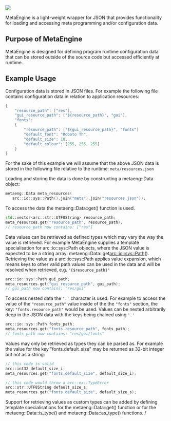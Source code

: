 ![](http://i.imgur.com/wEQX2Bb.gif)

MetaEngine is a light-weight wrapper for JSON that provides functionality
for loading and accessing meta programming and/or configuration data.

## Purpose of MetaEngine

MetaEngine is designed for defining program runtime configuration data that
can be stored outside of the source code but accessed efficiently at runtime.

## Example Usage

Configuration data is stored in JSON files. For example the following file
contains configuration data in relation to application resources:

```cpp
{
    "resource_path": ["res"],
    "gui_resource_path": ["${resource_path}", "gui"],
    "fonts":
    {
        "resource_path": ["${gui_resource_path}", "fonts"]
        "default_font": "Roboto Th",
        "default_size": 10,
        "default_colour": [255, 255, 255]
    }
}
```

For the sake of this example we will assume that the above JSON data is
stored in the following file relative to the runtime:
```meta/resources.json```

Loading and storing the data is done by constructing a metaeng::Data object:

```cpp
metaeng::Data meta_resources(
   arc::io::sys::Path().join("meta").join("resources.json"));
```

To access the data the metaeng::Data::get() function is used.

```cpp
std::vector<arc::str::UTF8String> resource_path;
meta_resources.get("resource_path", resource_path);
// resource_path now contains: ["res"]
```

Data values can be retrieved as defined types which may vary the way the
value is retrieved. For example MetaEngine supplies a template specialisation
for arc::io::sys::Path objects, where the JSON value is expected to be a
string array: metaeng::Data::get<arc::io::sys::Path>().
Retrieving the value as a arc::io::sys::Path applies value expansion, which
means keys to other valid path values can be used in the data and will be
resolved when retrieved, e.g. ```"{$resource_path}"```

```cpp
arc::io::sys::Path gui_path;
meta_resources.get("gui_resource_path", gui_path);
// gui_path now contains: "res/gui"
```

To access nested data the ```'.'``` character is used. For example to access
the value of the ```"resource_path"``` value inside of the the ```"fonts"```
section, the key: ```"fonts.resource_path"``` would be used. Values can be
nested arbitrarily deep in the JSON data with the keys being chained using
```'.'```

```cpp
arc::io::sys::Path fonts_path;
meta_resources.get("fonts.resource_path", fonts_path);
// fonts_path now contains: "res/gui/fonts"
```

Values may only be retrieved as types they can be parsed as. For example the
value for the key "fonts.default_size" may be returned as 32-bit integer but
not as a string:

```cpp
// this code is valid
arc::int32 default_size_i;
meta_resources.get("fonts.default_size", default_size_i);

// this code would throw a arc::ex::TypeError
arc::str::UTF8String default_size_s;
meta_resources.get("fonts.default_size", default_size_s);
```

Support for retrieving values as custom types can be added by defining
template specialisations for the metaeng::Data::get() function or for the
metaeng::Data::is_type() and metaeng::Data::as_type() functions.
/
